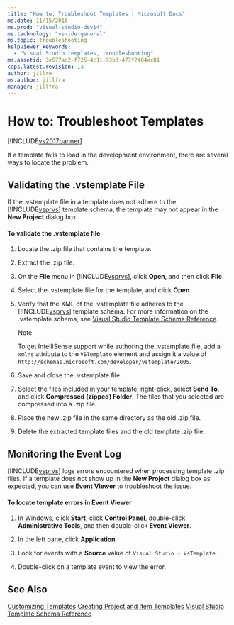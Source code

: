 ```yaml
---
title: "How to: Troubleshoot Templates | Microsoft Docs"
ms.date: 11/15/2016
ms.prod: "visual-studio-dev14"
ms.technology: "vs-ide-general"
ms.topic: troubleshooting
helpviewer_keywords:
  - "Visual Studio templates, troubleshooting"
ms.assetid: 3e577ad2-f725-4c11-93b3-477f2404ec81
caps.latest.revision: 13
author: jillre
ms.author: jillfra
manager: jillfra
---
```

# How to: Troubleshoot Templates
[!INCLUDE[vs2017banner](../includes/vs2017banner.md)]

If a template fails to load in the development environment, there are several ways to locate the problem.

## Validating the .vstemplate File
 If the .vstemplate file in a template does not adhere to the [!INCLUDE[vsprvs](../includes/vsprvs-md.md)] template schema, the template may not appear in the **New Project** dialog box.

#### To validate the .vstemplate file

1. Locate the .zip file that contains the template.

2. Extract the .zip file.

3. On the **File** menu in [!INCLUDE[vsprvs](../includes/vsprvs-md.md)], click **Open**, and then click **File**.

4. Select the .vstemplate file for the template, and click **Open**.

5. Verify that the XML of the .vstemplate file adheres to the [!INCLUDE[vsprvs](../includes/vsprvs-md.md)] template schema. For more information on the .vstemplate schema, see [Visual Studio Template Schema Reference](../extensibility/visual-studio-template-schema-reference.md).

    > [!NOTE]
    > To get IntelliSense support while authoring the .vstemplate file, add a `xmlns` attribute to the `VSTemplate` element and assign it a value of `http://schemas.microsoft.com/developer/vstemplate/2005`.

6. Save and close the .vstemplate file.

7. Select the files included in your template, right-click, select **Send To**, and click **Compressed (zipped) Folder**. The files that you selected are compressed into a .zip file.

8. Place the new .zip file in the same directory as the old .zip file.

9. Delete the extracted template files and the old template .zip file.

## Monitoring the Event Log
 [!INCLUDE[vsprvs](../includes/vsprvs-md.md)] logs errors encountered when processing template .zip files. If a template does not show up in the **New Project** dialog box as expected, you can use **Event Viewer** to troubleshoot the issue.

#### To locate template errors in Event Viewer

1. In Windows, click **Start**, click **Control Panel**, double-click **Administrative Tools**, and then double-click **Event Viewer**.

2. In the left pane, click **Application**.

3. Look for events with a **Source** value of `Visual Studio - VsTemplate`.

4. Double-click on a template event to view the error.

## See Also
 [Customizing Templates](../ide/customizing-project-and-item-templates.md)
 [Creating Project and Item Templates](../ide/creating-project-and-item-templates.md)
 [Visual Studio Template Schema Reference](../extensibility/visual-studio-template-schema-reference.md)
